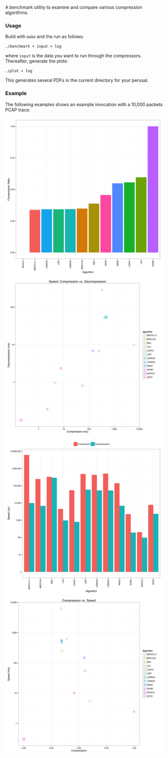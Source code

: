 A benchmark utility to examine and compare various compression algorithms.

### Usage

Build with `make` and the run as follows:

    ./benchmark < input > log

where `input` is the data you want to run through the compressors.
Thereafter, generate the plots:

    ./plot < log

This generates several PDFs in the current directory for your perusal.

### Example

The following examples shows an example invocation with a 10,000 packets PCAP
trace:

![Compression Ratio](screenshots/ratio.png)
![Speed Scatterplot](screenshots/speed-scatter.png)
![Speed Barplot](screenshots/speed-bar.png)
![Tradeoff](screenshots/tradeoff.png)
